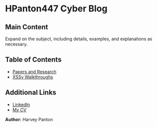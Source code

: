 # HPanton447 Cyber Blog

## Main Content

Expand on the subject, including details, examples, and explanations as necessary.

## Table of Contents
- [Papers and Research](XSSy/Basic-Reflective-XSS.md)
- [XSSy Walkthroughs](#main-content)

## Additional Links

- [LinkedIn](https://www.linkedin.com/in/harvey-panton-7606202a9/)
- [My CV]()


**Author:** Harvey Panton


